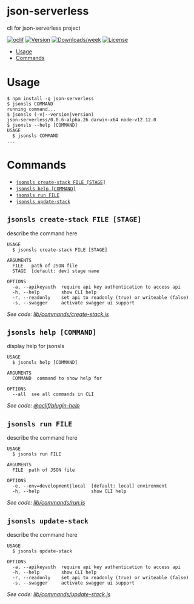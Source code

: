 json-serverless
===============

cli for json-serverless project

[![oclif](https://img.shields.io/badge/cli-oclif-brightgreen.svg)](https://oclif.io)
[![Version](https://img.shields.io/npm/v/json-serverless.svg)](https://npmjs.org/package/json-serverless)
[![Downloads/week](https://img.shields.io/npm/dw/json-serverless.svg)](https://npmjs.org/package/json-serverless)
[![License](https://img.shields.io/npm/l/json-serverless.svg)](https://github.com/pharindoko/json-serverless/blob/master/package.json)

<!-- toc -->
* [Usage](#usage)
* [Commands](#commands)
<!-- tocstop -->
# Usage
<!-- usage -->
```sh-session
$ npm install -g json-serverless
$ jsonsls COMMAND
running command...
$ jsonsls (-v|--version|version)
json-serverless/0.0.6-alpha.26 darwin-x64 node-v12.12.0
$ jsonsls --help [COMMAND]
USAGE
  $ jsonsls COMMAND
...
```
<!-- usagestop -->
# Commands
<!-- commands -->
* [`jsonsls create-stack FILE [STAGE]`](#jsonsls-create-stack-file-stage)
* [`jsonsls help [COMMAND]`](#jsonsls-help-command)
* [`jsonsls run FILE`](#jsonsls-run-file)
* [`jsonsls update-stack`](#jsonsls-update-stack)

## `jsonsls create-stack FILE [STAGE]`

describe the command here

```
USAGE
  $ jsonsls create-stack FILE [STAGE]

ARGUMENTS
  FILE   path of JSON file
  STAGE  [default: dev] stage name

OPTIONS
  -a, --apikeyauth  require api key authentication to access api
  -h, --help        show CLI help
  -r, --readonly    set api to readonly (true) or writeable (false)
  -s, --swagger     activate swagger ui support
```

_See code: [lib/commands/create-stack.js](https://github.com/pharindoko/json-serverless/blob/v0.0.6-alpha.26/lib/commands/create-stack.js)_

## `jsonsls help [COMMAND]`

display help for jsonsls

```
USAGE
  $ jsonsls help [COMMAND]

ARGUMENTS
  COMMAND  command to show help for

OPTIONS
  --all  see all commands in CLI
```

_See code: [@oclif/plugin-help](https://github.com/oclif/plugin-help/blob/v2.2.3/src/commands/help.ts)_

## `jsonsls run FILE`

describe the command here

```
USAGE
  $ jsonsls run FILE

ARGUMENTS
  FILE  path of JSON file

OPTIONS
  -e, --env=development|local  [default: local] environment
  -h, --help                   show CLI help
```

_See code: [lib/commands/run.js](https://github.com/pharindoko/json-serverless/blob/v0.0.6-alpha.26/lib/commands/run.js)_

## `jsonsls update-stack`

describe the command here

```
USAGE
  $ jsonsls update-stack

OPTIONS
  -a, --apikeyauth  require api key authentication to access api
  -h, --help        show CLI help
  -r, --readonly    set api to readonly (true) or writeable (false)
  -s, --swagger     activate swagger ui support
```

_See code: [lib/commands/update-stack.js](https://github.com/pharindoko/json-serverless/blob/v0.0.6-alpha.26/lib/commands/update-stack.js)_
<!-- commandsstop -->
